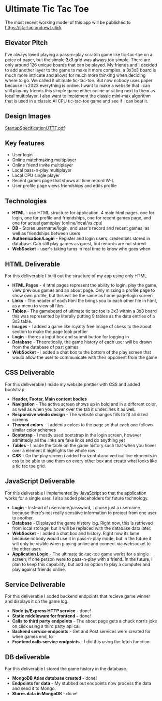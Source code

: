 # Ultimate Tic Tac Toe

The most recent working model of this app will be published to https://startup.andrewt.click

## Elevator Pitch

I've always loved playing a pass-n-play scratch game like tic-tac-toe on a peice of paper, but the simple 3x3 grid was always too simple. There are only around 126 unique boards that can be played. My friends and I decided to add another layer to the game to make it more complex. a 3x3x3 board is much more intricate and allows for much more thinking when deciding where to go. We called it ultimate tic-tac-toe. But now nobody uses paper because in 2023 everything is online. I want to make a website that i can still play my friends this simple game either online or sitting next to them as local multiplayer. I also want to implement the classic mini-max algorithm that is used in a classic AI CPU tic-tac-toe game and see if I can beat it. 

## Design Images

[StartupSpecificationUTTT.pdf](https://github.com/AndrewTingey/CS260/files/12642078/StartupSpecificationUTTT.pdf)

## Key features

- User login
- Online matchmaking multiplayer
- Online friend invite multiplayer
- Local pass-n-play multiplayer
- Local CPU single player
- Recent games page that shows all time record W-L
- User profile page views friendships and edits profile

## Technologies

- **HTML** - use HTML structure for application. 4 main html pages. one for login, one for profile and friendships, one for recent games page, and one for actual gameplay (online/local/vs cpu)
- **DB** - Stores username/login, and user's record and recent games, as well as friendships between users
- **Authenication/Login** - Register and login users. credentials stored in database. Can still play games as guest, but records are not stored
- **WebSocket** - user's taking turns in real time to know who goes when

## HTML Deliverable

For this delliverable I built out the structure of my app using only HTML

- **HTML Pages** - 4 html pages represent the ability to login, play the game, view previous games and an about page. Only missing a profile page to show own profile, but this will be the same as home page/login screen
- **Links** - The header of each html file brings you to each other file in html, as a menu to view all files
- **Tables** - The gameboard of ultimate tic tac toe is 3x3 within a 3x3 board this was represented by literally putting 9 tables as the data entries of a 3x3 table.
- **Images** - I added a game like royalty free image of chess to the about section to make the page look prettier
- **Login** - theres a input box and submit button for logging in
- **Database** - Theoretically, the game history of each user will be drawn from the database of past games
- **WebSocket** - I added a chat box to the bottom of the play screen that would allow the user to communicate with their opponent from the game

## CSS Deliverable

For this delliverable I made my website prettier with CSS and added bootstrap

- **Header, Footer, Main content bodies** 
- **Navigation** - The active screen shows up in bold and in a different color, as well as when you hover over the tab it underlines it as well.
- **Responsive windo design** - The website changes fills to fit all sized screens
- **Themed colors** - I added a colors to the page so that each one follows similar color schemes
- **Bootstrap** - I mostly used bootstrap in the login screen, however admittedly all the links are fake links and do anything yet
- **Tables** - I made the table on the game history such that when you hover over a element it highlights the whole row
- **CSS** - On the play screen i added horizontal and vertical line elements in css to be able to use them on every other box and create what looks like a tic tac toe grid.

## JavaScript Deliverable

For this deliverable I implemented by JavaScript so that the application works for a single user. I also added placeholders for future technology.

- **Login** - Instead of username/password, I chose just a username because there's not really senstiive information to protect from one user to another.
- **Database** - Displayed the game history log. Right now, this is retrieved from local storage, but it will be replaced with the database data later.
- **WebSocket** - I added a chat box and history. Right now its lame because nobody would use it in pass-n-play mode, but in the future it will only be visible when playing online and connect via websocket to the other user. 
- **Application Logic** - The ultimate tic-tac-toe game works for a single screen, if one person were to pass-n-play with a friend. In the future, I plan to keep this capability, but add an option to play a computer and play against friends online.

## Service Deliverable

For this deliverable I added backend endpoints that recieve game winner and displays it on the game log.

- **Node.js/Express HTTP service** - done!
- **Static middleware for frontend** - done!
- **Calls to third party endpoints** - The about page gets a chuck norris joke on click using a third party api call
- **Backend service endpoints** - Get and Post services were created for when games end, to 
- **Frontend calls service endpoints** - I did this using the fetch function.

## DB deliverable

For this deliverable I stored the game history in the database.

- **MongoDB Atlas database created** - done!
- **Endpoints for data** - My stubbed out endpoints now process the data and send it to Mongo.
- **Stores data in MongoDB** - done!